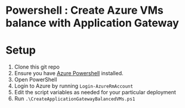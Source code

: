 # Powershell : Create Azure VMs balance with Application Gateway

# Setup

1. Clone this git repo
1. Ensure you have [Azure Powershell](https://azure.microsoft.com/en-us/documentation/articles/powershell-install-configure/) installed.
1. Open PowerShell
1. Login to Azure by running `Login-AzureRmAccount`
1. Edit the script variables as needed for your particular deployment
1. Run `.\CreateApplicationGatewayBalancedVMs.ps1`
